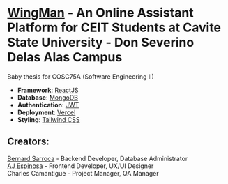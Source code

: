 # [WingMan](https://wingman-app.vercel.app/) - An Online Assistant Platform for CEIT Students at Cavite State University - Don Severino Delas Alas Campus

Baby thesis for COSC75A (Software Engineering II)

- **Framework**: [ReactJS](https://reactjs.org/)
- **Database**: [MongoDB](https://www.mongodb.com/)
- **Authentication**: [JWT](https://jwt.io/introduction)
- **Deployment**: [Vercel](https://vercel.com)
- **Styling**: [Tailwind CSS](https://tailwindcss.com//)

## Creators:
[Bernard Sarroca](https://github.com/iamnards) - Backend Developer, Database Administrator <br>
[AJ Espinosa](https://github.com/eyrooonnn) - Frontend Developer, UX/UI Designer <br>
Charles Camantigue - Project Manager, QA Manager
